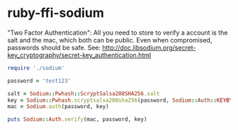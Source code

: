 ruby-ffi-sodium
===============

"Two Factor Authentication": All you need to store to verify a account is the salt and the mac, which both can be public. Even when compromised, passwords should be safe. See: http://doc.libsodium.org/secret-key_cryptography/secret-key_authentication.html

```ruby
require './sodium'

password = 'test123'

salt = Sodium::Pwhash::ScryptSalsa208SHA256.salt
key = Sodium::Pwhash.scryptsalsa208sha256(password, Sodium::Auth::KEYBYTES, salt)
mac = Sodium.auth(password, key)

puts Sodium::Auth.verify(mac, password, key)
```
